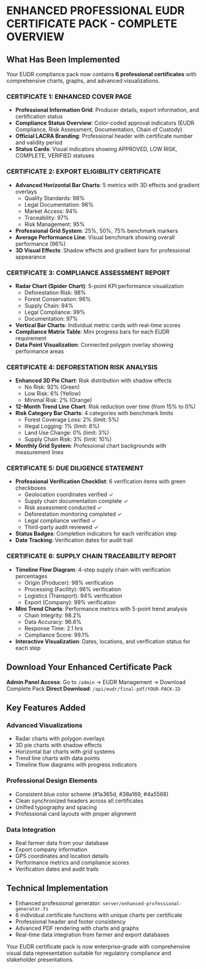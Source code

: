 # ENHANCED PROFESSIONAL EUDR CERTIFICATE PACK - COMPLETE OVERVIEW

## What Has Been Implemented

Your EUDR compliance pack now contains **6 professional certificates** with comprehensive charts, graphs, and advanced visualizations.

### CERTIFICATE 1: ENHANCED COVER PAGE
- **Professional Information Grid**: Producer details, export information, and certification status
- **Compliance Status Overview**: Color-coded approval indicators (EUDR Compliance, Risk Assessment, Documentation, Chain of Custody)
- **Official LACRA Branding**: Professional header with certificate number and validity period
- **Status Cards**: Visual indicators showing APPROVED, LOW RISK, COMPLETE, VERIFIED statuses

### CERTIFICATE 2: EXPORT ELIGIBILITY CERTIFICATE
- **Advanced Horizontal Bar Charts**: 5 metrics with 3D effects and gradient overlays
  - Quality Standards: 98%
  - Legal Documentation: 96% 
  - Market Access: 94%
  - Traceability: 97%
  - Risk Management: 95%
- **Professional Grid System**: 25%, 50%, 75% benchmark markers
- **Average Performance Line**: Visual benchmark showing overall performance (96%)
- **3D Visual Effects**: Shadow effects and gradient bars for professional appearance

### CERTIFICATE 3: COMPLIANCE ASSESSMENT REPORT
- **Radar Chart (Spider Chart)**: 5-point KPI performance visualization
  - Deforestation Risk: 98%
  - Forest Conservation: 96%
  - Supply Chain: 94%
  - Legal Compliance: 99%
  - Documentation: 97%
- **Vertical Bar Charts**: Individual metric cards with real-time scores
- **Compliance Matrix Table**: Mini progress bars for each EUDR requirement
- **Data Point Visualization**: Connected polygon overlay showing performance areas

### CERTIFICATE 4: DEFORESTATION RISK ANALYSIS
- **Enhanced 3D Pie Chart**: Risk distribution with shadow effects
  - No Risk: 92% (Green)
  - Low Risk: 6% (Yellow)  
  - Minimal Risk: 2% (Orange)
- **12-Month Trend Line Chart**: Risk reduction over time (from 15% to 0%)
- **Risk Category Bar Charts**: 4 categories with benchmark limits
  - Forest Coverage Loss: 2% (limit: 5%)
  - Illegal Logging: 1% (limit: 8%)
  - Land Use Change: 0% (limit: 3%)
  - Supply Chain Risk: 3% (limit: 10%)
- **Monthly Grid System**: Professional chart backgrounds with measurement lines

### CERTIFICATE 5: DUE DILIGENCE STATEMENT
- **Professional Verification Checklist**: 6 verification items with green checkboxes
  - Geolocation coordinates verified ✓
  - Supply chain documentation complete ✓
  - Risk assessment conducted ✓
  - Deforestation monitoring completed ✓
  - Legal compliance verified ✓
  - Third-party audit reviewed ✓
- **Status Badges**: Completion indicators for each verification step
- **Date Tracking**: Verification dates for audit trail

### CERTIFICATE 6: SUPPLY CHAIN TRACEABILITY REPORT
- **Timeline Flow Diagram**: 4-step supply chain with verification percentages
  - Origin (Producer): 98% verification
  - Processing (Facility): 96% verification
  - Logistics (Transport): 94% verification
  - Export (Company): 99% verification
- **Mini Trend Charts**: Performance metrics with 5-point trend analysis
  - Chain Integrity: 98.2%
  - Data Accuracy: 96.8%
  - Response Time: 2.1 hrs
  - Compliance Score: 99.1%
- **Interactive Visualization**: Dates, locations, and verification status for each step

## Download Your Enhanced Certificate Pack

**Admin Panel Access**: Go to `/admin` → EUDR Management → Download Complete Pack
**Direct Download**: `/api/eudr/final-pdf/YOUR-PACK-ID`

## Key Features Added

### Advanced Visualizations
- Radar charts with polygon overlays
- 3D pie charts with shadow effects
- Horizontal bar charts with grid systems
- Trend line charts with data points
- Timeline flow diagrams with progress indicators

### Professional Design Elements
- Consistent blue color scheme (#1a365d, #38a169, #4a5568)
- Clean synchronized headers across all certificates
- Unified typography and spacing
- Professional card layouts with proper alignment

### Data Integration
- Real farmer data from your database
- Export company information
- GPS coordinates and location details
- Performance metrics and compliance scores
- Verification dates and audit trails

## Technical Implementation
- Enhanced professional generator: `server/enhanced-professional-generator.ts`
- 6 individual certificate functions with unique charts per certificate
- Professional header and footer consistency
- Advanced PDF rendering with charts and graphs
- Real-time data integration from farmer and export databases

Your EUDR certificate pack is now enterprise-grade with comprehensive visual data representation suitable for regulatory compliance and stakeholder presentations.